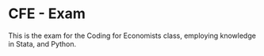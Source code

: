# CFE - Exam 
 This is the exam for the Coding for Economists class, employing knowledge in Stata, and Python.
